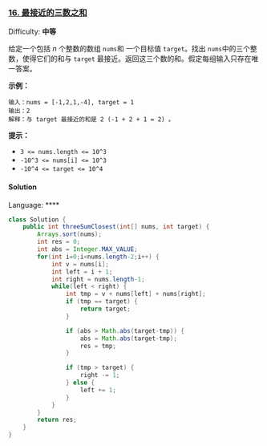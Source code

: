 ### [16\. 最接近的三数之和](https://leetcode-cn.com/problems/3sum-closest/)

Difficulty: **中等**


给定一个包括 _n_ 个整数的数组 `nums`和 一个目标值 `target`。找出 `nums`中的三个整数，使得它们的和与 `target` 最接近。返回这三个数的和。假定每组输入只存在唯一答案。

**示例：**

```
输入：nums = [-1,2,1,-4], target = 1
输出：2
解释：与 target 最接近的和是 2 (-1 + 2 + 1 = 2) 。
```

**提示：**

*   `3 <= nums.length <= 10^3`
*   `-10^3 <= nums[i] <= 10^3`
*   `-10^4 <= target <= 10^4`


#### Solution

Language: ****

```java
class Solution {
    public int threeSumClosest(int[] nums, int target) {
        Arrays.sort(nums);
        int res = 0;
        int abs = Integer.MAX_VALUE;
        for(int i=0;i<nums.length-2;i++) {
            int v = nums[i];
            int left = i + 1;
            int right = nums.length-1;
            while(left < right) {
                int tmp = v + nums[left] + nums[right];
                if (tmp == target) {
                    return target;
                }

                if (abs > Math.abs(target-tmp)) {
                    abs = Math.abs(target-tmp);
                    res = tmp;
                }

                if (tmp > target) {
                    right -= 1;
                } else {
                    left += 1;
                }
            }
        }
        return res;
    }
}
```

